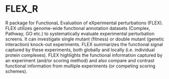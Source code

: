 # FLEX_R
R package for FunctionaL Evaluation of eXperimental perturbations (FLEX). FLEX utilizes genome-wide functional annotation datasets (Complex, Pathway, GO etc.) to systematically evaluate experimental perturbation screens. It can investigate single mutant (fitness) or double mutant (genetic interaction) knock-out experiments. FLEX summarizes the functional signal captured by these experiments, both globally and locally (i.e. individual protein complexes). FLEX highlights the functional information captured by an experiment (and/or scoring method) and also compare and contrast functional information from multiple experiments (or competing scoring schemes).
